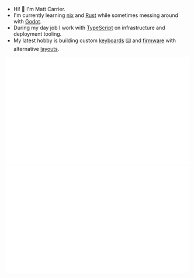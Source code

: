 - Hi! 👋 I'm Matt Carrier.
- I'm currently learning [nix](https://nixos.org/) and [Rust](https://www.rust-lang.org/) while sometimes messing around with [Godot](https://godotengine.org/).
- During my day job I work with [TypeScript](https://www.typescriptlang.org/) on infrastructure and deployment tooling.
- My latest hobby is building custom [keyboards](https://bastardkb.com/) ⌨️ and [firmware](https://github.com/icecreammatt/qmk_firmware/) with alternative [layouts](https://colemakmods.github.io/mod-dh/).

<img src="https://github.com/icecreammatt/github-stats/blob/main/generated/languages.svg#gh-dark-mode-only" /><img src="https://github.com/icecreammatt/github-stats/blob/main/generated/overview.svg#gh-dark-mode-only" />

